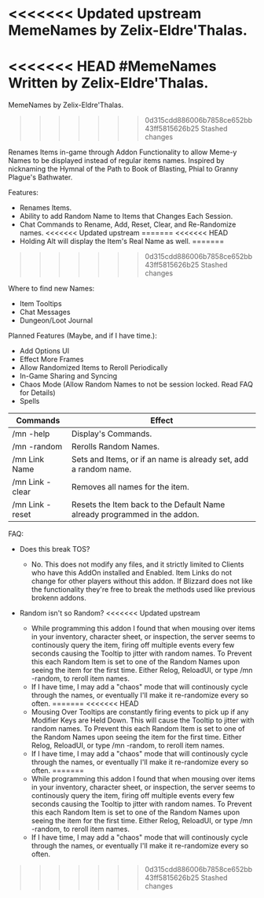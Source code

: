 <<<<<<< Updated upstream
MemeNames by Zelix-Eldre'Thalas.
=======
<<<<<<< HEAD
#MemeNames 
Written by Zelix-Eldre'Thalas.
=======
MemeNames by Zelix-Eldre'Thalas.
>>>>>>> 0d315cdd886006b7858ce652bb43ff5815626b25
>>>>>>> Stashed changes

Renames Items in-game through Addon Functionality to allow Meme-y Names to be displayed instead of regular items names.
Inspired by nicknaming the Hymnal of the Path to Book of Blasting, Phial to Granny Plague's Bathwater.

Features:
* Renames Items.
* Ability to add Random Name to Items that Changes Each Session.
* Chat Commands to Rename, Add, Reset, Clear, and Re-Randomize names.
<<<<<<< Updated upstream
=======
<<<<<<< HEAD
* Holding Alt will display the Item's Real Name as well.
=======
>>>>>>> 0d315cdd886006b7858ce652bb43ff5815626b25
>>>>>>> Stashed changes
	
Where to find new Names:
* Item Tooltips
* Chat Messages
* Dungeon/Loot Journal
	
Planned Features (Maybe, and if I have time.):
* Add Options UI
* Effect More Frames
* Allow Randomized Items to Reroll Periodically
* In-Game Sharing and Syncing
* Chaos Mode (Allow Random Names to not be session locked. Read FAQ for Details)
* Spells
	
Commands | Effect
---------|---------
/mn -help | Display's Commands.
/mn -random | Rerolls Random Names.
/mn Link Name | Sets and Items, or if an name is already set, add a random name.
/mn Link -clear | Removes all names for the item.
/mn Link -reset | Resets the Item back to the Default Name already programmed in the addon.
		
FAQ:
* Does this break TOS?
  * No. This does not modify any files, and it strictly limited to Clients who have this AddOn installed and Enabled. Item Links do not change for other players without this addon. If Blizzard does not like the functionality they're free to break the methods used like previous brokenn addons.
	
* Random isn't so Random?
<<<<<<< Updated upstream
  * While programming this addon I found that when mousing over items in your inventory, character sheet, or inspection, the server seems to continously query the item, firing off multiple events every few seconds causing the Tooltip to jitter with random names. To Prevent this each Random Item is set to one of the Random Names upon seeing the item for the first time. Either Relog, ReloadUI, or type /mn -random, to reroll item names.
  * If I have time, I may add a "chaos" mode that will continously cycle through the names, or eventually I'll make it re-randomize every so often.
=======
<<<<<<< HEAD
  * Mousing Over Tooltips are constantly firing events to pick up if any Modifier Keys are Held Down. This will cause the Tooltip to jitter with random names. To Prevent this each Random Item is set to one of the Random Names upon seeing the item for the first time. Either Relog, ReloadUI, or type /mn -random, to reroll item names.
  * If I have time, I may add a "chaos" mode that will continously cycle through the names, or eventually I'll make it re-randomize every so often.
=======
  * While programming this addon I found that when mousing over items in your inventory, character sheet, or inspection, the server seems to continously query the item, firing off multiple events every few seconds causing the Tooltip to jitter with random names. To Prevent this each Random Item is set to one of the Random Names upon seeing the item for the first time. Either Relog, ReloadUI, or type /mn -random, to reroll item names.
  * If I have time, I may add a "chaos" mode that will continously cycle through the names, or eventually I'll make it re-randomize every so often.
>>>>>>> 0d315cdd886006b7858ce652bb43ff5815626b25
>>>>>>> Stashed changes
